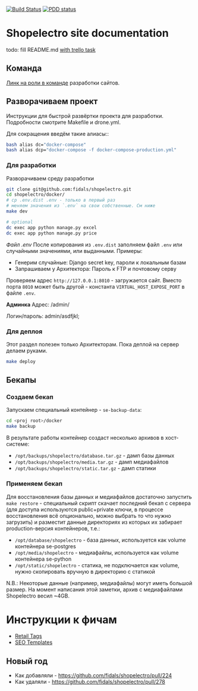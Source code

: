 [![Build Status](https://ci.fidals.com/api/badges/fidals/shopelectro/status.svg)](https://ci.fidals.com/fidals/shopelectro)
[![PDD status](http://www.0pdd.com/svg?name=fidals/shopelectro)](http://www.0pdd.com/p?name=fidals/shopelectro)


# Shopelectro site documentation
todo: fill README.md [with trello task](https://trello.com/c/DcK5doUE/289-se-se-rf-write-indexrst-with-template)

## Команда
[Линк на роли в команде](https://docs.google.com/document/d/1N-K7m4GFDTS2WtJndP2BGCRzdvNe6PXsd7vVpGil1Vc/edit#) разработки сайтов.

## Разворачиваем проект

Инструкции для быстрой развёртки проекта для разработки.
Подробности смотрите Makefile и drone.yml.

Для сокращения введём такие алиасы::

```bash
bash alias dc="docker-compose"
bash alias dcp="docker-compose -f docker-compose-production.yml"
```

### Для разработки
Разворачиваем среду разработки

```bash
git clone git@github.com:fidals/shopelectro.git
cd shopelectro/docker/
# cp .env.dist .env - только в первый раз
# меняем значения из `.env` на свои собственные. См ниже
make dev

# optional
dc exec app python manage.py excel
dc exec app python manage.py price
```

*Файл .env*
После копирования из `.env.dist` заполняем файл `.env` или случайными значениями, или выданными.
Примеры:
- Генерим случайные: Django secret key, пароли к локальным базам
- Запрашиваем у Архитектора: Пароль к FTP и почтовому серву 

Проверяем адрес `http://127.0.0.1:8010` - загружается сайт.
Вместо порта `8010` может быть другой - константа `VIRTUAL_HOST_EXPOSE_PORT` в файле `.env`.

**Админка**
Адрес: /admin/

Логин/пароль:
admin/asdfjkl;

### Для деплоя
Этот раздел полезен только Архитекторам.
Пока деплой на сервер делаем руками.

```bash
make deploy
```


## Бекапы

### Создаем бекап

Запускаем специальный контейнер - `se-backup-data`:

```bash
cd <proj root>/docker
make backup
```

В результате работы контейнер создаст несколько архивов в хост-системе:

* `/opt/backups/shopelectro/database.tar.gz` - дамп базы данных
* `/opt/backups/shopelectro/media.tar.gz` - дамп медиафайлов
* `/opt/backups/shopelectro/static.tar.gz` - дамп статики

### Применяем бекап

Для восстановления базы данных и медиафайлов достаточно запустить ``make restore`` - специальный скрипт скачает последний бекап с сервера (для доступа используются public+private ключи, в процессе восстановления всё опционально, можно выбрать то что нужно загрузить) и разместит данные директориях из которых их забирает production-версия контейнеров, т.е.:

* `/opt/database/shopelectro` - база данных, используется как volume контейнера se-postgres
* `/opt/media/shopelectro` - медиафайлы, используется как volume контейнера se-python
* `/opt/static/shopelectro` - статика, не подключается как volume, нужно скопировать вручную в директорию с статикой

N.B.: Некоторые данные (например, медиафайлы) могут иметь большой размер. На момент написания этой заметки, архив с медиафайлами Shopelectro весил ~4GB.

# Инструкции к фичам
- [Retail Tags](https://github.com/fidals/shopelectro/blob/master/doc/tags.md)
- [SEO Templates](https://github.com/fidals/shopelectro/blob/master/doc/seo_templates.md)

## Новый год
- Как добавляли - https://github.com/fidals/shopelectro/pull/224
- Как удаляли - https://github.com/fidals/shopelectro/pull/278
